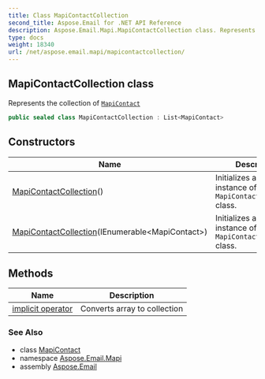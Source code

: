 ```yaml
---
title: Class MapiContactCollection
second_title: Aspose.Email for .NET API Reference
description: Aspose.Email.Mapi.MapiContactCollection class. Represents the collection of MapiContact
type: docs
weight: 18340
url: /net/aspose.email.mapi/mapicontactcollection/
---
```

## MapiContactCollection class

Represents the collection of [`MapiContact`](../mapicontact/)

```csharp
public sealed class MapiContactCollection : List<MapiContact>
```

## Constructors

| Name | Description |
| --- | --- |
| [MapiContactCollection](mapicontactcollection/#constructor)() | Initializes a new instance of the `MapiContactCollection` class. |
| [MapiContactCollection](mapicontactcollection/#constructor_1)(IEnumerable&lt;MapiContact&gt;) | Initializes a new instance of the `MapiContactCollection` class. |

## Methods

| Name | Description |
| --- | --- |
| [implicit operator](../../aspose.email.mapi/mapicontactcollection/op_implicit/) | Converts array to collection |

### See Also

* class [MapiContact](../mapicontact/)
* namespace [Aspose.Email.Mapi](../../aspose.email.mapi/)
* assembly [Aspose.Email](../../)


